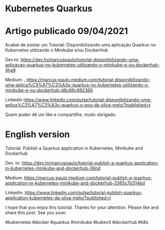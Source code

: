 # Kubernetes Quarkus

# Artigo publicado 09/04/2021

Acabei de postar um Tutorial: Disponibilizando uma aplicação Quarkus no Kubernetes utilizando o Minikube e/ou DockerHub

Dev.to: https://dev.to/marcuspaulo/tutorial-disponibilizando-uma-aplicacao-quarkus-no-kubernetes-utilizando-o-minikube-e-ou-dockerhub-4ha9

Medium:
, https://marcus-paulo.medium.com/tutorial-disponibilizando-uma-aplica%C3%A7%C3%A3o-quarkus-no-kubernetes-utilizando-o-minikube-e-ou-dockerhub-d8c66c982366

Linkedin
https://www.linkedin.com/pulse/tutorial-disponibilizando-uma-aplica%C3%A7%C3%A3o-quarkus-o-eou-da-silva-melo/?published=t

Quem puder dê um like e compartilhe, muito obrigado.


# English version
Tutorial: Publish a Quarkus application in Kubernetes, Minikube and Dockerhub

Dev. to: https://dev.to/marcuspaulo/tutorial-publish-a-quarkus-application-in-kubernetes-minikube-and-dockerhub-36nd

Medium: https://marcus-paulo.medium.com/tutorial-publish-a-quarkus-application-in-kubernetes-minikube-and-dockerhub-3365c7b314bd

Linkedin: https://www.linkedin.com/pulse/tutorial-publish-quarkus-application-kubernetes-da-silva-melo/?published=t

I hope that you enjoy this tutorial. Thanks for your attention. Please like and share this post. See you soon.

#kubernetes #docker #quarkus #minikube #kubectl #dockerhub #k8s

